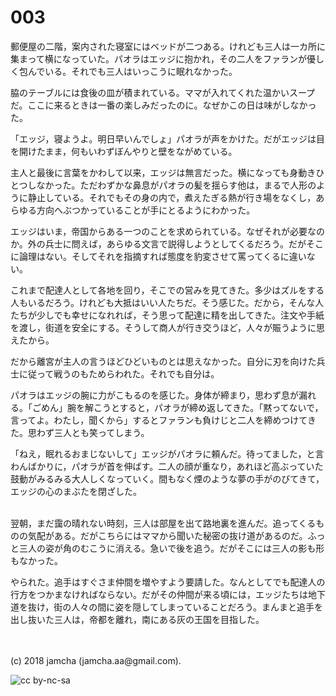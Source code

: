 # 003

郵便屋の二階，案内された寝室にはベッドが二つある。けれども三人は一カ所に集まって横になっていた。パオラはエッジに抱かれ，その二人をファランが優しく包んでいる。それでも三人はいっこうに眠れなかった。  

脇のテーブルには食後の皿が積まれている。ママが入れてくれた温かいスープだ。ここに来るときは一番の楽しみだったのに。なぜかこの日は味がしなかった。  

「エッジ，寝ようよ。明日早いんでしょ」パオラが声をかけた。だがエッジは目を開けたまま，何もいわずぼんやりと壁をながめている。  

主人と最後に言葉をかわして以来，エッジは無言だった。横になっても身動きひとつしなかった。ただわずかな鼻息がパオラの髪を揺らす他は，まるで人形のように静止している。それでもその身の内で，煮えたぎる熱が行き場をなくし，あらゆる方向へぶつかっていることが手にとるようにわかった。  

エッジはいま，帝国からある一つのことを求められている。なぜそれが必要なのか。外の兵士に問えば，あらゆる文言で説得しようとしてくるだろう。だがそこに論理はない。そしてそれを指摘すれば態度を豹変させて罵ってくるに違いない。  

これまで配達人として各地を回り，そこでの営みを見てきた。多少はズルをする人もいるだろう。けれども大抵はいい人たちだ。そう感じた。だから，そんな人たちが少しでも幸せになれれば，そう思って配達に精を出してきた。注文や手紙を渡し，街道を安全にする。そうして商人が行き交うほど，人々が賑うように思えたから。  

だから離宮が主人の言うほどひどいものとは思えなかった。自分に刃を向けた兵士に従って戦うのもためらわれた。それでも自分は。  

パオラはエッジの腕に力がこもるのを感じた。身体が締まり，思わず息が漏れる。「ごめん」腕を解こうとすると，パオラが締め返してきた。「黙ってないで，言ってよ。わたし，聞くから」するとファランも負けじと二人を締めつけてきた。思わず三人とも笑ってしまう。  

「ねえ，眠れるおまじないして」エッジがパオラに頼んだ。待ってました，と言わんばかりに，パオラが首を伸ばす。二人の顔が重なり，あれほど高ぶっていた鼓動がみるみる大人しくなっていく。間もなく煙のような夢の手がのびてきて，エッジの心のまぶたを閉ざした。  

<br>  
翌朝，まだ靄の晴れない時刻，三人は部屋を出て路地裏を進んだ。追ってくるものの気配がある。だがこちらにはママから聞いた秘密の抜け道があるのだ。ふっと三人の姿が角のむこうに消える。急いで後を追う。だがそこには三人の影も形もなかった。  

やられた。追手はすぐさま仲間を増やすよう要請した。なんとしてでも配達人の行方をつかまなければならない。だがその仲間が来る頃には，エッジたちは地下道を抜け，街の人々の間に姿を隠してしまっていることだろう。まんまと追手を出し抜いた三人は，帝都を離れ，南にある灰の王国を目指した。  

<br>  
<br>  
(c) 2018 jamcha (jamcha.aa@gmail.com).  

![cc by-nc-sa](http://i.creativecommons.org/l/by-nc-sa/4.0/88x31.png)
